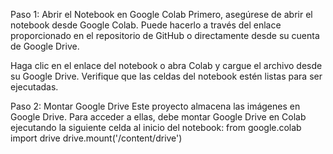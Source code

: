 Paso 1: Abrir el Notebook en Google Colab Primero, asegúrese de abrir el notebook desde Google Colab. Puede hacerlo a través del enlace proporcionado en el repositorio de GitHub o directamente desde su cuenta de Google Drive.

Haga clic en el enlace del notebook o abra Colab y cargue el archivo desde su Google Drive. 
Verifique que las celdas del notebook estén listas para ser ejecutadas. 

Paso 2: Montar Google Drive Este proyecto almacena las imágenes en Google Drive. Para acceder a ellas, debe montar Google Drive en Colab ejecutando la siguiente celda al inicio del notebook:
from google.colab import drive drive.mount('/content/drive')
